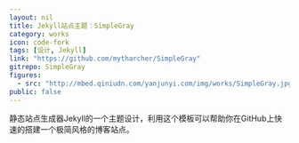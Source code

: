 ```yaml
---
layout: nil
title: Jekyll站点主题：SimpleGray
category: works
icon: code-fork
tags: [设计, Jekyll]
link: "https://github.com/mytharcher/SimpleGray"
gitrepo: SimpleGray
figures:
  - src: "http://mbed.qiniudn.com/yanjunyi.com/img/works/SimpleGray.jpg"
public: false
---
```


静态站点生成器Jekyll的一个主题设计，利用这个模板可以帮助你在GitHub上快速的搭建一个极简风格的博客站点。